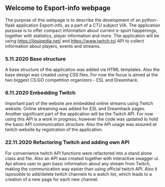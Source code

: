 ## Welcome to Esport-info webpage

The purpose of this webpage is to describe the development of an python-flask application Esport-info, as a part of a CTU subject VIA.
The application purpose is to offer compact information about current e-sport happenings, together with statistics, player information and more. The application will be using https://liquipedia.net/ and https://www.twitch.tv/ API to collect information about players, events and streams.


### 5.11.2020 Base structure

A base structure of the application was added via HTML templates. Also the base design was created using CSS files. For now the focus is aimed at the two biggest CS:GO competition organizers - ESL and Dreamhack.


### 6.11.2020 Embedding Twitch

Important part of the website are embedded online streams using Twitch website. Online streaming was added for ESL and Dreamhack pages. Another significant part of the application will be the Twitch API. For now using this API is a work in progress, however the code was updated to hold the basic API communication structure. Also the API usage was assured at twitch website by registration of the application.


### 22.11.2020 Refactoring Twitch and adding own API

For convenience twitch API functions were refactored into a stand alone class and file. Also an API was created together with interactive swagger ui. Api allows user to gain basic information about any stream from Twitch, making the communication way easier than using official twitch API. Also it ispossible to add/delete twitch channels to a watch list, which leads to a creation of a new page for each new channel.
